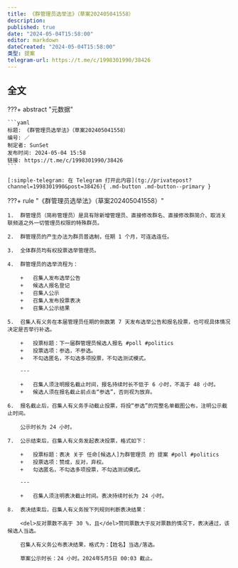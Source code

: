 ```yaml
---
title: 《群管理员选举法》（草案202405041558）
description:
published: true
date: "2024-05-04T15:58:00"
editor: markdown
dateCreated: "2024-05-04T15:58:00"
类型: 提案
telegram-url: https://t.me/c/1998301990/38426
---
```


## 全文

???+ abstract "元数据"

    ```yaml
    标题: 《群管理员选举法》（草案202405041558）
    编号: ／
    制定者: SunSet
    发布时间: 2024-05-04 15:58
    链接: https://t.me/c/1998301990/38426
    ```

    [:simple-telegram: 在 Telegram 打开此内容](tg://privatepost?channel=1998301990&post=38426){ .md-button .md-button--primary }

???+ rule "《群管理员选举法》（草案202405041558）"

    1.  群管理员（简称管理员）是具有除新增管理员、直接修改群名、直接修改群简介、取消关联频道之外一切管理员权限的特殊群员。

    2.  群管理员的产生办法为群员普选制，任期 1 个月，可连选连任。

    3.  全体群员均有权投票选举管理员。

    4.  群管理员的选举流程为：

        +   召集人发布选举公告
        +   候选人报名登记
        +   召集人公示
        +   召集人发布投票表决
        +   召集人公示结果

    5.  召集人有义务在本届管理员任期的倒数第 7 天发布选举公告和报名投票，也可视具体情况决定是否举行补选。

        +   投票标题：下一届群管理员候选人报名 #poll #politics
        +   投票选项：参选，不参选。
        +   不勾选匿名，不勾选多项投票，不勾选测试模式。

        ---

        +   召集人须注明报名截止时间，报名持续时长不低于 6 小时，不高于 48 小时。
        +   候选人须在报名截止前点击“参选”，否则视为放弃。

    6.  报名截止后，召集人有义务手动截止投票，将投“参选”的完整名单截图公布，注明公示截止时间。

        公示时长为 24 小时。

    7.  公示结束后，召集人有义务发起表决投票，格式如下：

        +   投票标题：表决 关于 任命[候选人]为群管理员 的 提案 #poll #politics
        +   投票选项：赞成，反对，弃权。
        +   勾选匿名，不勾选多项投票，不勾选测试模式。

        ---

        +   召集人须注明表决截止时间。表决持续时长为 24 小时。

    8.  表决结束后，召集人有义务按下列规则判断表决结果：

        <del>反对票数不高于 30 %，且</del>赞同票数大于反对票数的情况下，表决通过，该候选人当选。

        召集人有义务公布表决结果，格式为：【姓名】当选/落选。

        草案公示时长：24 小时。2024年5月5日 00:03 截止。
